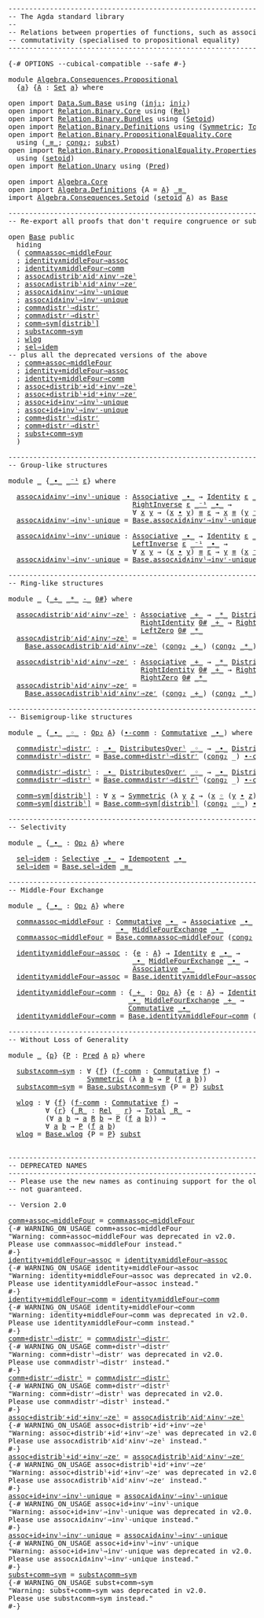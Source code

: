 <pre class="Agda"><a id="1" class="Comment">------------------------------------------------------------------------</a>
<a id="74" class="Comment">-- The Agda standard library</a>
<a id="103" class="Comment">--</a>
<a id="106" class="Comment">-- Relations between properties of functions, such as associativity and</a>
<a id="178" class="Comment">-- commutativity (specialised to propositional equality)</a>
<a id="235" class="Comment">------------------------------------------------------------------------</a>

<a id="309" class="Symbol">{-#</a> <a id="313" class="Keyword">OPTIONS</a> <a id="321" class="Pragma">--cubical-compatible</a> <a id="342" class="Pragma">--safe</a> <a id="349" class="Symbol">#-}</a>

<a id="354" class="Keyword">module</a> <a id="361" href="Algebra.Consequences.Propositional.html" class="Module">Algebra.Consequences.Propositional</a>
  <a id="398" class="Symbol">{</a><a id="399" href="Algebra.Consequences.Propositional.html#399" class="Bound">a</a><a id="400" class="Symbol">}</a> <a id="402" class="Symbol">{</a><a id="403" href="Algebra.Consequences.Propositional.html#403" class="Bound">A</a> <a id="405" class="Symbol">:</a> <a id="407" href="Agda.Primitive.html#388" class="Primitive">Set</a> <a id="411" href="Algebra.Consequences.Propositional.html#399" class="Bound">a</a><a id="412" class="Symbol">}</a> <a id="414" class="Keyword">where</a>

<a id="421" class="Keyword">open</a> <a id="426" class="Keyword">import</a> <a id="433" href="Data.Sum.Base.html" class="Module">Data.Sum.Base</a> <a id="447" class="Keyword">using</a> <a id="453" class="Symbol">(</a><a id="454" href="Data.Sum.Base.html#675" class="InductiveConstructor">inj₁</a><a id="458" class="Symbol">;</a> <a id="460" href="Data.Sum.Base.html#700" class="InductiveConstructor">inj₂</a><a id="464" class="Symbol">)</a>
<a id="466" class="Keyword">open</a> <a id="471" class="Keyword">import</a> <a id="478" href="Relation.Binary.Core.html" class="Module">Relation.Binary.Core</a> <a id="499" class="Keyword">using</a> <a id="505" class="Symbol">(</a><a id="506" href="Relation.Binary.Core.html#896" class="Function">Rel</a><a id="509" class="Symbol">)</a>
<a id="511" class="Keyword">open</a> <a id="516" class="Keyword">import</a> <a id="523" href="Relation.Binary.Bundles.html" class="Module">Relation.Binary.Bundles</a> <a id="547" class="Keyword">using</a> <a id="553" class="Symbol">(</a><a id="554" href="Relation.Binary.Bundles.html#1204" class="Record">Setoid</a><a id="560" class="Symbol">)</a>
<a id="562" class="Keyword">open</a> <a id="567" class="Keyword">import</a> <a id="574" href="Relation.Binary.Definitions.html" class="Module">Relation.Binary.Definitions</a> <a id="602" class="Keyword">using</a> <a id="608" class="Symbol">(</a><a id="609" href="Relation.Binary.Definitions.html#1491" class="Function">Symmetric</a><a id="618" class="Symbol">;</a> <a id="620" href="Relation.Binary.Definitions.html#2814" class="Function">Total</a><a id="625" class="Symbol">)</a>
<a id="627" class="Keyword">open</a> <a id="632" class="Keyword">import</a> <a id="639" href="Relation.Binary.PropositionalEquality.Core.html" class="Module">Relation.Binary.PropositionalEquality.Core</a>
  <a id="684" class="Keyword">using</a> <a id="690" class="Symbol">(</a><a id="691" href="Agda.Builtin.Equality.html#150" class="Datatype Operator">_≡_</a><a id="694" class="Symbol">;</a> <a id="696" href="Relation.Binary.PropositionalEquality.Core.html#1576" class="Function">cong₂</a><a id="701" class="Symbol">;</a> <a id="703" href="Relation.Binary.PropositionalEquality.Core.html#1989" class="Function">subst</a><a id="708" class="Symbol">)</a>
<a id="710" class="Keyword">open</a> <a id="715" class="Keyword">import</a> <a id="722" href="Relation.Binary.PropositionalEquality.Properties.html" class="Module">Relation.Binary.PropositionalEquality.Properties</a>
  <a id="773" class="Keyword">using</a> <a id="779" class="Symbol">(</a><a id="780" href="Relation.Binary.PropositionalEquality.Properties.html#5687" class="Function">setoid</a><a id="786" class="Symbol">)</a>
<a id="788" class="Keyword">open</a> <a id="793" class="Keyword">import</a> <a id="800" href="Relation.Unary.html" class="Module">Relation.Unary</a> <a id="815" class="Keyword">using</a> <a id="821" class="Symbol">(</a><a id="822" href="Relation.Unary.html#1178" class="Function">Pred</a><a id="826" class="Symbol">)</a>

<a id="829" class="Keyword">open</a> <a id="834" class="Keyword">import</a> <a id="841" href="Algebra.Core.html" class="Module">Algebra.Core</a>
<a id="854" class="Keyword">open</a> <a id="859" class="Keyword">import</a> <a id="866" href="Algebra.Definitions.html" class="Module">Algebra.Definitions</a> <a id="886" class="Symbol">{</a><a id="887" class="Argument">A</a> <a id="889" class="Symbol">=</a> <a id="891" href="Algebra.Consequences.Propositional.html#403" class="Bound">A</a><a id="892" class="Symbol">}</a> <a id="894" href="Agda.Builtin.Equality.html#150" class="Datatype Operator">_≡_</a>
<a id="898" class="Keyword">import</a> <a id="905" href="Algebra.Consequences.Setoid.html" class="Module">Algebra.Consequences.Setoid</a> <a id="933" class="Symbol">(</a><a id="934" href="Relation.Binary.PropositionalEquality.Properties.html#5687" class="Function">setoid</a> <a id="941" href="Algebra.Consequences.Propositional.html#403" class="Bound">A</a><a id="942" class="Symbol">)</a> <a id="944" class="Symbol">as</a> <a id="Base"></a><a id="947" href="Algebra.Consequences.Propositional.html#947" class="Module">Base</a>

<a id="953" class="Comment">------------------------------------------------------------------------</a>
<a id="1026" class="Comment">-- Re-export all proofs that don&#39;t require congruence or substitutivity</a>

<a id="1099" class="Keyword">open</a> <a id="1104" href="Algebra.Consequences.Propositional.html#947" class="Module">Base</a> <a id="1109" class="Keyword">public</a>
  <a id="1118" class="Keyword">hiding</a>
  <a id="1127" class="Symbol">(</a> <a id="1129" href="Algebra.Consequences.Setoid.html#1335" class="Function">comm∧assoc⇒middleFour</a>
  <a id="1153" class="Symbol">;</a> <a id="1155" href="Algebra.Consequences.Setoid.html#1790" class="Function">identity∧middleFour⇒assoc</a>
  <a id="1183" class="Symbol">;</a> <a id="1185" href="Algebra.Consequences.Setoid.html#2212" class="Function">identity∧middleFour⇒comm</a>
  <a id="1212" class="Symbol">;</a> <a id="1214" href="Algebra.Consequences.Setoid.html#10215" class="Function">assoc∧distribʳ∧idʳ∧invʳ⇒zeˡ</a>
  <a id="1244" class="Symbol">;</a> <a id="1246" href="Algebra.Consequences.Setoid.html#10957" class="Function">assoc∧distribˡ∧idʳ∧invʳ⇒zeʳ</a>
  <a id="1276" class="Symbol">;</a> <a id="1278" href="Algebra.Consequences.Setoid.html#6752" class="Function">assoc∧id∧invʳ⇒invˡ-unique</a>
  <a id="1306" class="Symbol">;</a> <a id="1308" href="Algebra.Consequences.Setoid.html#7239" class="Function">assoc∧id∧invˡ⇒invʳ-unique</a>
  <a id="1336" class="Symbol">;</a> <a id="1338" href="Algebra.Consequences.Setoid.html#7938" class="Function">comm∧distrˡ⇒distrʳ</a>
  <a id="1359" class="Symbol">;</a> <a id="1361" href="Algebra.Consequences.Setoid.html#8225" class="Function">comm∧distrʳ⇒distrˡ</a>
  <a id="1382" class="Symbol">;</a> <a id="1384" href="Algebra.Consequences.Setoid.html#8789" class="Function">comm⇒sym[distribˡ]</a>
  <a id="1405" class="Symbol">;</a> <a id="1407" href="Algebra.Consequences.Setoid.html#11932" class="Function">subst∧comm⇒sym</a>
  <a id="1424" class="Symbol">;</a> <a id="1426" href="Algebra.Consequences.Setoid.html#12022" class="Function">wlog</a>
  <a id="1433" class="Symbol">;</a> <a id="1435" href="Algebra.Consequences.Base.html#653" class="Function">sel⇒idem</a>
<a id="1444" class="Comment">-- plus all the deprecated versions of the above</a>
  <a id="1495" class="Symbol">;</a> <a id="1497" href="Algebra.Consequences.Setoid.html#12455" class="Function">comm+assoc⇒middleFour</a>
  <a id="1521" class="Symbol">;</a> <a id="1523" href="Algebra.Consequences.Setoid.html#12647" class="Function">identity+middleFour⇒assoc</a>
  <a id="1551" class="Symbol">;</a> <a id="1553" href="Algebra.Consequences.Setoid.html#12859" class="Function">identity+middleFour⇒comm</a>
  <a id="1580" class="Symbol">;</a> <a id="1582" href="Algebra.Consequences.Setoid.html#15494" class="Function">assoc+distribʳ+idʳ+invʳ⇒zeˡ</a>
  <a id="1612" class="Symbol">;</a> <a id="1614" href="Algebra.Consequences.Setoid.html#15716" class="Function">assoc+distribˡ+idʳ+invʳ⇒zeʳ</a>
  <a id="1644" class="Symbol">;</a> <a id="1646" href="Algebra.Consequences.Setoid.html#15938" class="Function">assoc+id+invʳ⇒invˡ-unique</a>
  <a id="1674" class="Symbol">;</a> <a id="1676" href="Algebra.Consequences.Setoid.html#16150" class="Function">assoc+id+invˡ⇒invʳ-unique</a>
  <a id="1704" class="Symbol">;</a> <a id="1706" href="Algebra.Consequences.Setoid.html#15140" class="Function">comm+distrˡ⇒distrʳ</a>
  <a id="1727" class="Symbol">;</a> <a id="1729" href="Algebra.Consequences.Setoid.html#15317" class="Function">comm+distrʳ⇒distrˡ</a>
  <a id="1750" class="Symbol">;</a> <a id="1752" href="Algebra.Consequences.Setoid.html#16362" class="Function">subst+comm⇒sym</a>
  <a id="1769" class="Symbol">)</a>

<a id="1772" class="Comment">------------------------------------------------------------------------</a>
<a id="1845" class="Comment">-- Group-like structures</a>

<a id="1871" class="Keyword">module</a> <a id="1878" href="Algebra.Consequences.Propositional.html#1878" class="Module">_</a> <a id="1880" class="Symbol">{</a><a id="1881" href="Algebra.Consequences.Propositional.html#1881" class="Bound Operator">_∙_</a> <a id="1885" href="Algebra.Consequences.Propositional.html#1885" class="Bound Operator">_⁻¹</a> <a id="1889" href="Algebra.Consequences.Propositional.html#1889" class="Bound">ε</a><a id="1890" class="Symbol">}</a> <a id="1892" class="Keyword">where</a>

  <a id="1901" href="Algebra.Consequences.Propositional.html#1901" class="Function">assoc∧id∧invʳ⇒invˡ-unique</a> <a id="1927" class="Symbol">:</a> <a id="1929" href="Algebra.Definitions.html#1548" class="Function">Associative</a> <a id="1941" href="Algebra.Consequences.Propositional.html#1881" class="Bound Operator">_∙_</a> <a id="1945" class="Symbol">→</a> <a id="1947" href="Algebra.Definitions.html#1856" class="Function">Identity</a> <a id="1956" href="Algebra.Consequences.Propositional.html#1889" class="Bound">ε</a> <a id="1958" href="Algebra.Consequences.Propositional.html#1881" class="Bound Operator">_∙_</a> <a id="1962" class="Symbol">→</a>
                              <a id="1994" href="Algebra.Definitions.html#2232" class="Function">RightInverse</a> <a id="2007" href="Algebra.Consequences.Propositional.html#1889" class="Bound">ε</a> <a id="2009" href="Algebra.Consequences.Propositional.html#1885" class="Bound Operator">_⁻¹</a> <a id="2013" href="Algebra.Consequences.Propositional.html#1881" class="Bound Operator">_∙_</a> <a id="2017" class="Symbol">→</a>
                              <a id="2049" class="Symbol">∀</a> <a id="2051" href="Algebra.Consequences.Propositional.html#2051" class="Bound">x</a> <a id="2053" href="Algebra.Consequences.Propositional.html#2053" class="Bound">y</a> <a id="2055" class="Symbol">→</a> <a id="2057" class="Symbol">(</a><a id="2058" href="Algebra.Consequences.Propositional.html#2051" class="Bound">x</a> <a id="2060" href="Algebra.Consequences.Propositional.html#1881" class="Bound Operator">∙</a> <a id="2062" href="Algebra.Consequences.Propositional.html#2053" class="Bound">y</a><a id="2063" class="Symbol">)</a> <a id="2065" href="Agda.Builtin.Equality.html#150" class="Datatype Operator">≡</a> <a id="2067" href="Algebra.Consequences.Propositional.html#1889" class="Bound">ε</a> <a id="2069" class="Symbol">→</a> <a id="2071" href="Algebra.Consequences.Propositional.html#2051" class="Bound">x</a> <a id="2073" href="Agda.Builtin.Equality.html#150" class="Datatype Operator">≡</a> <a id="2075" class="Symbol">(</a><a id="2076" href="Algebra.Consequences.Propositional.html#2053" class="Bound">y</a> <a id="2078" href="Algebra.Consequences.Propositional.html#1885" class="Bound Operator">⁻¹</a><a id="2080" class="Symbol">)</a>
  <a id="2084" href="Algebra.Consequences.Propositional.html#1901" class="Function">assoc∧id∧invʳ⇒invˡ-unique</a> <a id="2110" class="Symbol">=</a> <a id="2112" href="Algebra.Consequences.Setoid.html#6752" class="Function">Base.assoc∧id∧invʳ⇒invˡ-unique</a> <a id="2143" class="Symbol">(</a><a id="2144" href="Relation.Binary.PropositionalEquality.Core.html#1576" class="Function">cong₂</a> <a id="2150" class="Symbol">_)</a>

  <a id="2156" href="Algebra.Consequences.Propositional.html#2156" class="Function">assoc∧id∧invˡ⇒invʳ-unique</a> <a id="2182" class="Symbol">:</a> <a id="2184" href="Algebra.Definitions.html#1548" class="Function">Associative</a> <a id="2196" href="Algebra.Consequences.Propositional.html#1881" class="Bound Operator">_∙_</a> <a id="2200" class="Symbol">→</a> <a id="2202" href="Algebra.Definitions.html#1856" class="Function">Identity</a> <a id="2211" href="Algebra.Consequences.Propositional.html#1889" class="Bound">ε</a> <a id="2213" href="Algebra.Consequences.Propositional.html#1881" class="Bound Operator">_∙_</a> <a id="2217" class="Symbol">→</a>
                              <a id="2249" href="Algebra.Definitions.html#2144" class="Function">LeftInverse</a> <a id="2261" href="Algebra.Consequences.Propositional.html#1889" class="Bound">ε</a> <a id="2263" href="Algebra.Consequences.Propositional.html#1885" class="Bound Operator">_⁻¹</a> <a id="2267" href="Algebra.Consequences.Propositional.html#1881" class="Bound Operator">_∙_</a> <a id="2271" class="Symbol">→</a>
                              <a id="2303" class="Symbol">∀</a> <a id="2305" href="Algebra.Consequences.Propositional.html#2305" class="Bound">x</a> <a id="2307" href="Algebra.Consequences.Propositional.html#2307" class="Bound">y</a> <a id="2309" class="Symbol">→</a> <a id="2311" class="Symbol">(</a><a id="2312" href="Algebra.Consequences.Propositional.html#2305" class="Bound">x</a> <a id="2314" href="Algebra.Consequences.Propositional.html#1881" class="Bound Operator">∙</a> <a id="2316" href="Algebra.Consequences.Propositional.html#2307" class="Bound">y</a><a id="2317" class="Symbol">)</a> <a id="2319" href="Agda.Builtin.Equality.html#150" class="Datatype Operator">≡</a> <a id="2321" href="Algebra.Consequences.Propositional.html#1889" class="Bound">ε</a> <a id="2323" class="Symbol">→</a> <a id="2325" href="Algebra.Consequences.Propositional.html#2307" class="Bound">y</a> <a id="2327" href="Agda.Builtin.Equality.html#150" class="Datatype Operator">≡</a> <a id="2329" class="Symbol">(</a><a id="2330" href="Algebra.Consequences.Propositional.html#2305" class="Bound">x</a> <a id="2332" href="Algebra.Consequences.Propositional.html#1885" class="Bound Operator">⁻¹</a><a id="2334" class="Symbol">)</a>
  <a id="2338" href="Algebra.Consequences.Propositional.html#2156" class="Function">assoc∧id∧invˡ⇒invʳ-unique</a> <a id="2364" class="Symbol">=</a> <a id="2366" href="Algebra.Consequences.Setoid.html#7239" class="Function">Base.assoc∧id∧invˡ⇒invʳ-unique</a> <a id="2397" class="Symbol">(</a><a id="2398" href="Relation.Binary.PropositionalEquality.Core.html#1576" class="Function">cong₂</a> <a id="2404" class="Symbol">_)</a>

<a id="2408" class="Comment">------------------------------------------------------------------------</a>
<a id="2481" class="Comment">-- Ring-like structures</a>

<a id="2506" class="Keyword">module</a> <a id="2513" href="Algebra.Consequences.Propositional.html#2513" class="Module">_</a> <a id="2515" class="Symbol">{</a><a id="2516" href="Algebra.Consequences.Propositional.html#2516" class="Bound Operator">_+_</a> <a id="2520" href="Algebra.Consequences.Propositional.html#2520" class="Bound Operator">_*_</a> <a id="2524" href="Algebra.Consequences.Propositional.html#2524" class="Bound Operator">-_</a> <a id="2527" href="Algebra.Consequences.Propositional.html#2527" class="Bound">0#</a><a id="2529" class="Symbol">}</a> <a id="2531" class="Keyword">where</a>

  <a id="2540" href="Algebra.Consequences.Propositional.html#2540" class="Function">assoc∧distribʳ∧idʳ∧invʳ⇒zeˡ</a> <a id="2568" class="Symbol">:</a> <a id="2570" href="Algebra.Definitions.html#1548" class="Function">Associative</a> <a id="2582" href="Algebra.Consequences.Propositional.html#2516" class="Bound Operator">_+_</a> <a id="2586" class="Symbol">→</a> <a id="2588" href="Algebra.Consequences.Propositional.html#2520" class="Bound Operator">_*_</a> <a id="2592" href="Algebra.Definitions.html#3339" class="Function Operator">DistributesOverʳ</a> <a id="2609" href="Algebra.Consequences.Propositional.html#2516" class="Bound Operator">_+_</a> <a id="2613" class="Symbol">→</a>
                                <a id="2647" href="Algebra.Definitions.html#1781" class="Function">RightIdentity</a> <a id="2661" href="Algebra.Consequences.Propositional.html#2527" class="Bound">0#</a> <a id="2664" href="Algebra.Consequences.Propositional.html#2516" class="Bound Operator">_+_</a> <a id="2668" class="Symbol">→</a> <a id="2670" href="Algebra.Definitions.html#2232" class="Function">RightInverse</a> <a id="2683" href="Algebra.Consequences.Propositional.html#2527" class="Bound">0#</a> <a id="2686" href="Algebra.Consequences.Propositional.html#2524" class="Bound Operator">-_</a> <a id="2689" href="Algebra.Consequences.Propositional.html#2516" class="Bound Operator">_+_</a> <a id="2693" class="Symbol">→</a>
                                <a id="2727" href="Algebra.Definitions.html#1942" class="Function">LeftZero</a> <a id="2736" href="Algebra.Consequences.Propositional.html#2527" class="Bound">0#</a> <a id="2739" href="Algebra.Consequences.Propositional.html#2520" class="Bound Operator">_*_</a>
  <a id="2745" href="Algebra.Consequences.Propositional.html#2540" class="Function">assoc∧distribʳ∧idʳ∧invʳ⇒zeˡ</a> <a id="2773" class="Symbol">=</a>
    <a id="2779" href="Algebra.Consequences.Setoid.html#10215" class="Function">Base.assoc∧distribʳ∧idʳ∧invʳ⇒zeˡ</a> <a id="2812" class="Symbol">(</a><a id="2813" href="Relation.Binary.PropositionalEquality.Core.html#1576" class="Function">cong₂</a> <a id="2819" href="Algebra.Consequences.Propositional.html#2516" class="Bound Operator">_+_</a><a id="2822" class="Symbol">)</a> <a id="2824" class="Symbol">(</a><a id="2825" href="Relation.Binary.PropositionalEquality.Core.html#1576" class="Function">cong₂</a> <a id="2831" href="Algebra.Consequences.Propositional.html#2520" class="Bound Operator">_*_</a><a id="2834" class="Symbol">)</a>

  <a id="2839" href="Algebra.Consequences.Propositional.html#2839" class="Function">assoc∧distribˡ∧idʳ∧invʳ⇒zeʳ</a> <a id="2867" class="Symbol">:</a> <a id="2869" href="Algebra.Definitions.html#1548" class="Function">Associative</a> <a id="2881" href="Algebra.Consequences.Propositional.html#2516" class="Bound Operator">_+_</a> <a id="2885" class="Symbol">→</a> <a id="2887" href="Algebra.Consequences.Propositional.html#2520" class="Bound Operator">_*_</a> <a id="2891" href="Algebra.Definitions.html#3220" class="Function Operator">DistributesOverˡ</a> <a id="2908" href="Algebra.Consequences.Propositional.html#2516" class="Bound Operator">_+_</a> <a id="2912" class="Symbol">→</a>
                                <a id="2946" href="Algebra.Definitions.html#1781" class="Function">RightIdentity</a> <a id="2960" href="Algebra.Consequences.Propositional.html#2527" class="Bound">0#</a> <a id="2963" href="Algebra.Consequences.Propositional.html#2516" class="Bound Operator">_+_</a> <a id="2967" class="Symbol">→</a> <a id="2969" href="Algebra.Definitions.html#2232" class="Function">RightInverse</a> <a id="2982" href="Algebra.Consequences.Propositional.html#2527" class="Bound">0#</a> <a id="2985" href="Algebra.Consequences.Propositional.html#2524" class="Bound Operator">-_</a> <a id="2988" href="Algebra.Consequences.Propositional.html#2516" class="Bound Operator">_+_</a> <a id="2992" class="Symbol">→</a>
                                <a id="3026" href="Algebra.Definitions.html#2007" class="Function">RightZero</a> <a id="3036" href="Algebra.Consequences.Propositional.html#2527" class="Bound">0#</a> <a id="3039" href="Algebra.Consequences.Propositional.html#2520" class="Bound Operator">_*_</a>
  <a id="3045" href="Algebra.Consequences.Propositional.html#2839" class="Function">assoc∧distribˡ∧idʳ∧invʳ⇒zeʳ</a> <a id="3073" class="Symbol">=</a>
    <a id="3079" href="Algebra.Consequences.Setoid.html#10957" class="Function">Base.assoc∧distribˡ∧idʳ∧invʳ⇒zeʳ</a> <a id="3112" class="Symbol">(</a><a id="3113" href="Relation.Binary.PropositionalEquality.Core.html#1576" class="Function">cong₂</a> <a id="3119" href="Algebra.Consequences.Propositional.html#2516" class="Bound Operator">_+_</a><a id="3122" class="Symbol">)</a> <a id="3124" class="Symbol">(</a><a id="3125" href="Relation.Binary.PropositionalEquality.Core.html#1576" class="Function">cong₂</a> <a id="3131" href="Algebra.Consequences.Propositional.html#2520" class="Bound Operator">_*_</a><a id="3134" class="Symbol">)</a>

<a id="3137" class="Comment">------------------------------------------------------------------------</a>
<a id="3210" class="Comment">-- Bisemigroup-like structures</a>

<a id="3242" class="Keyword">module</a> <a id="3249" href="Algebra.Consequences.Propositional.html#3249" class="Module">_</a> <a id="3251" class="Symbol">{</a><a id="3252" href="Algebra.Consequences.Propositional.html#3252" class="Bound Operator">_∙_</a> <a id="3256" href="Algebra.Consequences.Propositional.html#3256" class="Bound Operator">_◦_</a> <a id="3260" class="Symbol">:</a> <a id="3262" href="Algebra.Core.html#527" class="Function">Op₂</a> <a id="3266" href="Algebra.Consequences.Propositional.html#403" class="Bound">A</a><a id="3267" class="Symbol">}</a> <a id="3269" class="Symbol">(</a><a id="3270" href="Algebra.Consequences.Propositional.html#3270" class="Bound">∙-comm</a> <a id="3277" class="Symbol">:</a> <a id="3279" href="Algebra.Definitions.html#1635" class="Function">Commutative</a> <a id="3291" href="Algebra.Consequences.Propositional.html#3252" class="Bound Operator">_∙_</a><a id="3294" class="Symbol">)</a> <a id="3296" class="Keyword">where</a>

  <a id="3305" href="Algebra.Consequences.Propositional.html#3305" class="Function">comm∧distrˡ⇒distrʳ</a> <a id="3324" class="Symbol">:</a> <a id="3326" href="Algebra.Consequences.Propositional.html#3252" class="Bound Operator">_∙_</a> <a id="3330" href="Algebra.Definitions.html#3220" class="Function Operator">DistributesOverˡ</a> <a id="3347" href="Algebra.Consequences.Propositional.html#3256" class="Bound Operator">_◦_</a> <a id="3351" class="Symbol">→</a> <a id="3353" href="Algebra.Consequences.Propositional.html#3252" class="Bound Operator">_∙_</a> <a id="3357" href="Algebra.Definitions.html#3339" class="Function Operator">DistributesOverʳ</a> <a id="3374" href="Algebra.Consequences.Propositional.html#3256" class="Bound Operator">_◦_</a>
  <a id="3380" href="Algebra.Consequences.Propositional.html#3305" class="Function">comm∧distrˡ⇒distrʳ</a> <a id="3399" class="Symbol">=</a> <a id="3401" href="Algebra.Consequences.Setoid.html#15140" class="Function">Base.comm+distrˡ⇒distrʳ</a> <a id="3425" class="Symbol">(</a><a id="3426" href="Relation.Binary.PropositionalEquality.Core.html#1576" class="Function">cong₂</a> <a id="3432" class="Symbol">_)</a> <a id="3435" href="Algebra.Consequences.Propositional.html#3270" class="Bound">∙-comm</a>

  <a id="3445" href="Algebra.Consequences.Propositional.html#3445" class="Function">comm∧distrʳ⇒distrˡ</a> <a id="3464" class="Symbol">:</a> <a id="3466" href="Algebra.Consequences.Propositional.html#3252" class="Bound Operator">_∙_</a> <a id="3470" href="Algebra.Definitions.html#3339" class="Function Operator">DistributesOverʳ</a> <a id="3487" href="Algebra.Consequences.Propositional.html#3256" class="Bound Operator">_◦_</a> <a id="3491" class="Symbol">→</a> <a id="3493" href="Algebra.Consequences.Propositional.html#3252" class="Bound Operator">_∙_</a> <a id="3497" href="Algebra.Definitions.html#3220" class="Function Operator">DistributesOverˡ</a> <a id="3514" href="Algebra.Consequences.Propositional.html#3256" class="Bound Operator">_◦_</a>
  <a id="3520" href="Algebra.Consequences.Propositional.html#3445" class="Function">comm∧distrʳ⇒distrˡ</a> <a id="3539" class="Symbol">=</a> <a id="3541" href="Algebra.Consequences.Setoid.html#8225" class="Function">Base.comm∧distrʳ⇒distrˡ</a> <a id="3565" class="Symbol">(</a><a id="3566" href="Relation.Binary.PropositionalEquality.Core.html#1576" class="Function">cong₂</a> <a id="3572" class="Symbol">_)</a> <a id="3575" href="Algebra.Consequences.Propositional.html#3270" class="Bound">∙-comm</a>

  <a id="3585" href="Algebra.Consequences.Propositional.html#3585" class="Function">comm⇒sym[distribˡ]</a> <a id="3604" class="Symbol">:</a> <a id="3606" class="Symbol">∀</a> <a id="3608" href="Algebra.Consequences.Propositional.html#3608" class="Bound">x</a> <a id="3610" class="Symbol">→</a> <a id="3612" href="Relation.Binary.Definitions.html#1491" class="Function">Symmetric</a> <a id="3622" class="Symbol">(λ</a> <a id="3625" href="Algebra.Consequences.Propositional.html#3625" class="Bound">y</a> <a id="3627" href="Algebra.Consequences.Propositional.html#3627" class="Bound">z</a> <a id="3629" class="Symbol">→</a> <a id="3631" class="Symbol">(</a><a id="3632" href="Algebra.Consequences.Propositional.html#3608" class="Bound">x</a> <a id="3634" href="Algebra.Consequences.Propositional.html#3256" class="Bound Operator">◦</a> <a id="3636" class="Symbol">(</a><a id="3637" href="Algebra.Consequences.Propositional.html#3625" class="Bound">y</a> <a id="3639" href="Algebra.Consequences.Propositional.html#3252" class="Bound Operator">∙</a> <a id="3641" href="Algebra.Consequences.Propositional.html#3627" class="Bound">z</a><a id="3642" class="Symbol">))</a> <a id="3645" href="Agda.Builtin.Equality.html#150" class="Datatype Operator">≡</a> <a id="3647" class="Symbol">((</a><a id="3649" href="Algebra.Consequences.Propositional.html#3608" class="Bound">x</a> <a id="3651" href="Algebra.Consequences.Propositional.html#3256" class="Bound Operator">◦</a> <a id="3653" href="Algebra.Consequences.Propositional.html#3625" class="Bound">y</a><a id="3654" class="Symbol">)</a> <a id="3656" href="Algebra.Consequences.Propositional.html#3252" class="Bound Operator">∙</a> <a id="3658" class="Symbol">(</a><a id="3659" href="Algebra.Consequences.Propositional.html#3608" class="Bound">x</a> <a id="3661" href="Algebra.Consequences.Propositional.html#3256" class="Bound Operator">◦</a> <a id="3663" href="Algebra.Consequences.Propositional.html#3627" class="Bound">z</a><a id="3664" class="Symbol">)))</a>
  <a id="3670" href="Algebra.Consequences.Propositional.html#3585" class="Function">comm⇒sym[distribˡ]</a> <a id="3689" class="Symbol">=</a> <a id="3691" href="Algebra.Consequences.Setoid.html#8789" class="Function">Base.comm⇒sym[distribˡ]</a> <a id="3715" class="Symbol">(</a><a id="3716" href="Relation.Binary.PropositionalEquality.Core.html#1576" class="Function">cong₂</a> <a id="3722" href="Algebra.Consequences.Propositional.html#3256" class="Bound Operator">_◦_</a><a id="3725" class="Symbol">)</a> <a id="3727" href="Algebra.Consequences.Propositional.html#3270" class="Bound">∙-comm</a>

<a id="3735" class="Comment">------------------------------------------------------------------------</a>
<a id="3808" class="Comment">-- Selectivity</a>

<a id="3824" class="Keyword">module</a> <a id="3831" href="Algebra.Consequences.Propositional.html#3831" class="Module">_</a> <a id="3833" class="Symbol">{</a><a id="3834" href="Algebra.Consequences.Propositional.html#3834" class="Bound Operator">_∙_</a> <a id="3838" class="Symbol">:</a> <a id="3840" href="Algebra.Core.html#527" class="Function">Op₂</a> <a id="3844" href="Algebra.Consequences.Propositional.html#403" class="Bound">A</a><a id="3845" class="Symbol">}</a> <a id="3847" class="Keyword">where</a>

  <a id="3856" href="Algebra.Consequences.Propositional.html#3856" class="Function">sel⇒idem</a> <a id="3865" class="Symbol">:</a> <a id="3867" href="Algebra.Definitions.html#3961" class="Function">Selective</a> <a id="3877" href="Algebra.Consequences.Propositional.html#3834" class="Bound Operator">_∙_</a> <a id="3881" class="Symbol">→</a> <a id="3883" href="Algebra.Definitions.html#3826" class="Function">Idempotent</a> <a id="3894" href="Algebra.Consequences.Propositional.html#3834" class="Bound Operator">_∙_</a>
  <a id="3900" href="Algebra.Consequences.Propositional.html#3856" class="Function">sel⇒idem</a> <a id="3909" class="Symbol">=</a> <a id="3911" href="Algebra.Consequences.Base.html#653" class="Function">Base.sel⇒idem</a> <a id="3925" href="Agda.Builtin.Equality.html#150" class="Datatype Operator">_≡_</a>

<a id="3930" class="Comment">------------------------------------------------------------------------</a>
<a id="4003" class="Comment">-- Middle-Four Exchange</a>

<a id="4028" class="Keyword">module</a> <a id="4035" href="Algebra.Consequences.Propositional.html#4035" class="Module">_</a> <a id="4037" class="Symbol">{</a><a id="4038" href="Algebra.Consequences.Propositional.html#4038" class="Bound Operator">_∙_</a> <a id="4042" class="Symbol">:</a> <a id="4044" href="Algebra.Core.html#527" class="Function">Op₂</a> <a id="4048" href="Algebra.Consequences.Propositional.html#403" class="Bound">A</a><a id="4049" class="Symbol">}</a> <a id="4051" class="Keyword">where</a>

  <a id="4060" href="Algebra.Consequences.Propositional.html#4060" class="Function">comm∧assoc⇒middleFour</a> <a id="4082" class="Symbol">:</a> <a id="4084" href="Algebra.Definitions.html#1635" class="Function">Commutative</a> <a id="4096" href="Algebra.Consequences.Propositional.html#4038" class="Bound Operator">_∙_</a> <a id="4100" class="Symbol">→</a> <a id="4102" href="Algebra.Definitions.html#1548" class="Function">Associative</a> <a id="4114" href="Algebra.Consequences.Propositional.html#4038" class="Bound Operator">_∙_</a> <a id="4118" class="Symbol">→</a>
                          <a id="4146" href="Algebra.Consequences.Propositional.html#4038" class="Bound Operator">_∙_</a> <a id="4150" href="Algebra.Definitions.html#3626" class="Function Operator">MiddleFourExchange</a> <a id="4169" href="Algebra.Consequences.Propositional.html#4038" class="Bound Operator">_∙_</a>
  <a id="4175" href="Algebra.Consequences.Propositional.html#4060" class="Function">comm∧assoc⇒middleFour</a> <a id="4197" class="Symbol">=</a> <a id="4199" href="Algebra.Consequences.Setoid.html#1335" class="Function">Base.comm∧assoc⇒middleFour</a> <a id="4226" class="Symbol">(</a><a id="4227" href="Relation.Binary.PropositionalEquality.Core.html#1576" class="Function">cong₂</a> <a id="4233" href="Algebra.Consequences.Propositional.html#4038" class="Bound Operator">_∙_</a><a id="4236" class="Symbol">)</a>

  <a id="4241" href="Algebra.Consequences.Propositional.html#4241" class="Function">identity∧middleFour⇒assoc</a> <a id="4267" class="Symbol">:</a> <a id="4269" class="Symbol">{</a><a id="4270" href="Algebra.Consequences.Propositional.html#4270" class="Bound">e</a> <a id="4272" class="Symbol">:</a> <a id="4274" href="Algebra.Consequences.Propositional.html#403" class="Bound">A</a><a id="4275" class="Symbol">}</a> <a id="4277" class="Symbol">→</a> <a id="4279" href="Algebra.Definitions.html#1856" class="Function">Identity</a> <a id="4288" href="Algebra.Consequences.Propositional.html#4270" class="Bound">e</a> <a id="4290" href="Algebra.Consequences.Propositional.html#4038" class="Bound Operator">_∙_</a> <a id="4294" class="Symbol">→</a>
                              <a id="4326" href="Algebra.Consequences.Propositional.html#4038" class="Bound Operator">_∙_</a> <a id="4330" href="Algebra.Definitions.html#3626" class="Function Operator">MiddleFourExchange</a> <a id="4349" href="Algebra.Consequences.Propositional.html#4038" class="Bound Operator">_∙_</a> <a id="4353" class="Symbol">→</a>
                              <a id="4385" href="Algebra.Definitions.html#1548" class="Function">Associative</a> <a id="4397" href="Algebra.Consequences.Propositional.html#4038" class="Bound Operator">_∙_</a>
  <a id="4403" href="Algebra.Consequences.Propositional.html#4241" class="Function">identity∧middleFour⇒assoc</a> <a id="4429" class="Symbol">=</a> <a id="4431" href="Algebra.Consequences.Setoid.html#1790" class="Function">Base.identity∧middleFour⇒assoc</a> <a id="4462" class="Symbol">(</a><a id="4463" href="Relation.Binary.PropositionalEquality.Core.html#1576" class="Function">cong₂</a> <a id="4469" href="Algebra.Consequences.Propositional.html#4038" class="Bound Operator">_∙_</a><a id="4472" class="Symbol">)</a>

  <a id="4477" href="Algebra.Consequences.Propositional.html#4477" class="Function">identity∧middleFour⇒comm</a> <a id="4502" class="Symbol">:</a> <a id="4504" class="Symbol">{</a><a id="4505" href="Algebra.Consequences.Propositional.html#4505" class="Bound Operator">_+_</a> <a id="4509" class="Symbol">:</a> <a id="4511" href="Algebra.Core.html#527" class="Function">Op₂</a> <a id="4515" href="Algebra.Consequences.Propositional.html#403" class="Bound">A</a><a id="4516" class="Symbol">}</a> <a id="4518" class="Symbol">{</a><a id="4519" href="Algebra.Consequences.Propositional.html#4519" class="Bound">e</a> <a id="4521" class="Symbol">:</a> <a id="4523" href="Algebra.Consequences.Propositional.html#403" class="Bound">A</a><a id="4524" class="Symbol">}</a> <a id="4526" class="Symbol">→</a> <a id="4528" href="Algebra.Definitions.html#1856" class="Function">Identity</a> <a id="4537" href="Algebra.Consequences.Propositional.html#4519" class="Bound">e</a> <a id="4539" href="Algebra.Consequences.Propositional.html#4505" class="Bound Operator">_+_</a> <a id="4543" class="Symbol">→</a>
                             <a id="4574" href="Algebra.Consequences.Propositional.html#4038" class="Bound Operator">_∙_</a> <a id="4578" href="Algebra.Definitions.html#3626" class="Function Operator">MiddleFourExchange</a> <a id="4597" href="Algebra.Consequences.Propositional.html#4505" class="Bound Operator">_+_</a> <a id="4601" class="Symbol">→</a>
                             <a id="4632" href="Algebra.Definitions.html#1635" class="Function">Commutative</a> <a id="4644" href="Algebra.Consequences.Propositional.html#4038" class="Bound Operator">_∙_</a>
  <a id="4650" href="Algebra.Consequences.Propositional.html#4477" class="Function">identity∧middleFour⇒comm</a> <a id="4675" class="Symbol">=</a> <a id="4677" href="Algebra.Consequences.Setoid.html#2212" class="Function">Base.identity∧middleFour⇒comm</a> <a id="4707" class="Symbol">(</a><a id="4708" href="Relation.Binary.PropositionalEquality.Core.html#1576" class="Function">cong₂</a> <a id="4714" href="Algebra.Consequences.Propositional.html#4038" class="Bound Operator">_∙_</a><a id="4717" class="Symbol">)</a>

<a id="4720" class="Comment">------------------------------------------------------------------------</a>
<a id="4793" class="Comment">-- Without Loss of Generality</a>

<a id="4824" class="Keyword">module</a> <a id="4831" href="Algebra.Consequences.Propositional.html#4831" class="Module">_</a> <a id="4833" class="Symbol">{</a><a id="4834" href="Algebra.Consequences.Propositional.html#4834" class="Bound">p</a><a id="4835" class="Symbol">}</a> <a id="4837" class="Symbol">{</a><a id="4838" href="Algebra.Consequences.Propositional.html#4838" class="Bound">P</a> <a id="4840" class="Symbol">:</a> <a id="4842" href="Relation.Unary.html#1178" class="Function">Pred</a> <a id="4847" href="Algebra.Consequences.Propositional.html#403" class="Bound">A</a> <a id="4849" href="Algebra.Consequences.Propositional.html#4834" class="Bound">p</a><a id="4850" class="Symbol">}</a> <a id="4852" class="Keyword">where</a>

  <a id="4861" href="Algebra.Consequences.Propositional.html#4861" class="Function">subst∧comm⇒sym</a> <a id="4876" class="Symbol">:</a> <a id="4878" class="Symbol">∀</a> <a id="4880" class="Symbol">{</a><a id="4881" href="Algebra.Consequences.Propositional.html#4881" class="Bound">f</a><a id="4882" class="Symbol">}</a> <a id="4884" class="Symbol">(</a><a id="4885" href="Algebra.Consequences.Propositional.html#4885" class="Bound">f-comm</a> <a id="4892" class="Symbol">:</a> <a id="4894" href="Algebra.Definitions.html#1635" class="Function">Commutative</a> <a id="4906" href="Algebra.Consequences.Propositional.html#4881" class="Bound">f</a><a id="4907" class="Symbol">)</a> <a id="4909" class="Symbol">→</a>
                   <a id="4930" href="Relation.Binary.Definitions.html#1491" class="Function">Symmetric</a> <a id="4940" class="Symbol">(λ</a> <a id="4943" href="Algebra.Consequences.Propositional.html#4943" class="Bound">a</a> <a id="4945" href="Algebra.Consequences.Propositional.html#4945" class="Bound">b</a> <a id="4947" class="Symbol">→</a> <a id="4949" href="Algebra.Consequences.Propositional.html#4838" class="Bound">P</a> <a id="4951" class="Symbol">(</a><a id="4952" href="Algebra.Consequences.Propositional.html#4881" class="Bound">f</a> <a id="4954" href="Algebra.Consequences.Propositional.html#4943" class="Bound">a</a> <a id="4956" href="Algebra.Consequences.Propositional.html#4945" class="Bound">b</a><a id="4957" class="Symbol">))</a>
  <a id="4962" href="Algebra.Consequences.Propositional.html#4861" class="Function">subst∧comm⇒sym</a> <a id="4977" class="Symbol">=</a> <a id="4979" href="Algebra.Consequences.Setoid.html#11932" class="Function">Base.subst∧comm⇒sym</a> <a id="4999" class="Symbol">{</a><a id="5000" class="Argument">P</a> <a id="5002" class="Symbol">=</a> <a id="5004" href="Algebra.Consequences.Propositional.html#4838" class="Bound">P</a><a id="5005" class="Symbol">}</a> <a id="5007" href="Relation.Binary.PropositionalEquality.Core.html#1989" class="Function">subst</a>

  <a id="5016" href="Algebra.Consequences.Propositional.html#5016" class="Function">wlog</a> <a id="5021" class="Symbol">:</a> <a id="5023" class="Symbol">∀</a> <a id="5025" class="Symbol">{</a><a id="5026" href="Algebra.Consequences.Propositional.html#5026" class="Bound">f</a><a id="5027" class="Symbol">}</a> <a id="5029" class="Symbol">(</a><a id="5030" href="Algebra.Consequences.Propositional.html#5030" class="Bound">f-comm</a> <a id="5037" class="Symbol">:</a> <a id="5039" href="Algebra.Definitions.html#1635" class="Function">Commutative</a> <a id="5051" href="Algebra.Consequences.Propositional.html#5026" class="Bound">f</a><a id="5052" class="Symbol">)</a> <a id="5054" class="Symbol">→</a>
         <a id="5065" class="Symbol">∀</a> <a id="5067" class="Symbol">{</a><a id="5068" href="Algebra.Consequences.Propositional.html#5068" class="Bound">r</a><a id="5069" class="Symbol">}</a> <a id="5071" class="Symbol">{</a><a id="5072" href="Algebra.Consequences.Propositional.html#5072" class="Bound Operator">_R_</a> <a id="5076" class="Symbol">:</a> <a id="5078" href="Relation.Binary.Core.html#896" class="Function">Rel</a> <a id="5082" class="Symbol">_</a> <a id="5084" href="Algebra.Consequences.Propositional.html#5068" class="Bound">r</a><a id="5085" class="Symbol">}</a> <a id="5087" class="Symbol">→</a> <a id="5089" href="Relation.Binary.Definitions.html#2814" class="Function">Total</a> <a id="5095" href="Algebra.Consequences.Propositional.html#5072" class="Bound Operator">_R_</a> <a id="5099" class="Symbol">→</a>
         <a id="5110" class="Symbol">(∀</a> <a id="5113" href="Algebra.Consequences.Propositional.html#5113" class="Bound">a</a> <a id="5115" href="Algebra.Consequences.Propositional.html#5115" class="Bound">b</a> <a id="5117" class="Symbol">→</a> <a id="5119" href="Algebra.Consequences.Propositional.html#5113" class="Bound">a</a> <a id="5121" href="Algebra.Consequences.Propositional.html#5072" class="Bound Operator">R</a> <a id="5123" href="Algebra.Consequences.Propositional.html#5115" class="Bound">b</a> <a id="5125" class="Symbol">→</a> <a id="5127" href="Algebra.Consequences.Propositional.html#4838" class="Bound">P</a> <a id="5129" class="Symbol">(</a><a id="5130" href="Algebra.Consequences.Propositional.html#5026" class="Bound">f</a> <a id="5132" href="Algebra.Consequences.Propositional.html#5113" class="Bound">a</a> <a id="5134" href="Algebra.Consequences.Propositional.html#5115" class="Bound">b</a><a id="5135" class="Symbol">))</a> <a id="5138" class="Symbol">→</a>
         <a id="5149" class="Symbol">∀</a> <a id="5151" href="Algebra.Consequences.Propositional.html#5151" class="Bound">a</a> <a id="5153" href="Algebra.Consequences.Propositional.html#5153" class="Bound">b</a> <a id="5155" class="Symbol">→</a> <a id="5157" href="Algebra.Consequences.Propositional.html#4838" class="Bound">P</a> <a id="5159" class="Symbol">(</a><a id="5160" href="Algebra.Consequences.Propositional.html#5026" class="Bound">f</a> <a id="5162" href="Algebra.Consequences.Propositional.html#5151" class="Bound">a</a> <a id="5164" href="Algebra.Consequences.Propositional.html#5153" class="Bound">b</a><a id="5165" class="Symbol">)</a>
  <a id="5169" href="Algebra.Consequences.Propositional.html#5016" class="Function">wlog</a> <a id="5174" class="Symbol">=</a> <a id="5176" href="Algebra.Consequences.Setoid.html#12022" class="Function">Base.wlog</a> <a id="5186" class="Symbol">{</a><a id="5187" class="Argument">P</a> <a id="5189" class="Symbol">=</a> <a id="5191" href="Algebra.Consequences.Propositional.html#4838" class="Bound">P</a><a id="5192" class="Symbol">}</a> <a id="5194" href="Relation.Binary.PropositionalEquality.Core.html#1989" class="Function">subst</a>


<a id="5202" class="Comment">------------------------------------------------------------------------</a>
<a id="5275" class="Comment">-- DEPRECATED NAMES</a>
<a id="5295" class="Comment">------------------------------------------------------------------------</a>
<a id="5368" class="Comment">-- Please use the new names as continuing support for the old names is</a>
<a id="5439" class="Comment">-- not guaranteed.</a>

<a id="5459" class="Comment">-- Version 2.0</a>

<a id="comm+assoc⇒middleFour"></a><a id="5475" href="Algebra.Consequences.Propositional.html#5475" class="Function">comm+assoc⇒middleFour</a> <a id="5497" class="Symbol">=</a> <a id="5499" href="Algebra.Consequences.Propositional.html#4060" class="Function">comm∧assoc⇒middleFour</a>
<a id="5521" class="Symbol">{-#</a> <a id="5525" class="Keyword">WARNING_ON_USAGE</a> <a id="5542" class="Pragma">comm+assoc⇒middleFour</a>
<a id="5564" class="String">&quot;Warning: comm+assoc⇒middleFour was deprecated in v2.0.
Please use comm∧assoc⇒middleFour instead.&quot;</a>
<a id="5663" class="Symbol">#-}</a>
<a id="identity+middleFour⇒assoc"></a><a id="5667" href="Algebra.Consequences.Propositional.html#5667" class="Function">identity+middleFour⇒assoc</a> <a id="5693" class="Symbol">=</a> <a id="5695" href="Algebra.Consequences.Propositional.html#4241" class="Function">identity∧middleFour⇒assoc</a>
<a id="5721" class="Symbol">{-#</a> <a id="5725" class="Keyword">WARNING_ON_USAGE</a> <a id="5742" class="Pragma">identity+middleFour⇒assoc</a>
<a id="5768" class="String">&quot;Warning: identity+middleFour⇒assoc was deprecated in v2.0.
Please use identity∧middleFour⇒assoc instead.&quot;</a>
<a id="5875" class="Symbol">#-}</a>
<a id="identity+middleFour⇒comm"></a><a id="5879" href="Algebra.Consequences.Propositional.html#5879" class="Function">identity+middleFour⇒comm</a> <a id="5904" class="Symbol">=</a> <a id="5906" href="Algebra.Consequences.Propositional.html#4477" class="Function">identity∧middleFour⇒comm</a>
<a id="5931" class="Symbol">{-#</a> <a id="5935" class="Keyword">WARNING_ON_USAGE</a> <a id="5952" class="Pragma">identity+middleFour⇒comm</a>
<a id="5977" class="String">&quot;Warning: identity+middleFour⇒comm was deprecated in v2.0.
Please use identity∧middleFour⇒comm instead.&quot;</a>
<a id="6082" class="Symbol">#-}</a>
<a id="comm+distrˡ⇒distrʳ"></a><a id="6086" href="Algebra.Consequences.Propositional.html#6086" class="Function">comm+distrˡ⇒distrʳ</a> <a id="6105" class="Symbol">=</a> <a id="6107" href="Algebra.Consequences.Propositional.html#3305" class="Function">comm∧distrˡ⇒distrʳ</a>
<a id="6126" class="Symbol">{-#</a> <a id="6130" class="Keyword">WARNING_ON_USAGE</a> <a id="6147" class="Pragma">comm+distrˡ⇒distrʳ</a>
<a id="6166" class="String">&quot;Warning: comm+distrˡ⇒distrʳ was deprecated in v2.0.
Please use comm∧distrˡ⇒distrʳ instead.&quot;</a>
<a id="6259" class="Symbol">#-}</a>
<a id="comm+distrʳ⇒distrˡ"></a><a id="6263" href="Algebra.Consequences.Propositional.html#6263" class="Function">comm+distrʳ⇒distrˡ</a> <a id="6282" class="Symbol">=</a> <a id="6284" href="Algebra.Consequences.Propositional.html#3445" class="Function">comm∧distrʳ⇒distrˡ</a>
<a id="6303" class="Symbol">{-#</a> <a id="6307" class="Keyword">WARNING_ON_USAGE</a> <a id="6324" class="Pragma">comm+distrʳ⇒distrˡ</a>
<a id="6343" class="String">&quot;Warning: comm+distrʳ⇒distrˡ was deprecated in v2.0.
Please use comm∧distrʳ⇒distrˡ instead.&quot;</a>
<a id="6436" class="Symbol">#-}</a>
<a id="assoc+distribʳ+idʳ+invʳ⇒zeˡ"></a><a id="6440" href="Algebra.Consequences.Propositional.html#6440" class="Function">assoc+distribʳ+idʳ+invʳ⇒zeˡ</a> <a id="6468" class="Symbol">=</a> <a id="6470" href="Algebra.Consequences.Propositional.html#2540" class="Function">assoc∧distribʳ∧idʳ∧invʳ⇒zeˡ</a>
<a id="6498" class="Symbol">{-#</a> <a id="6502" class="Keyword">WARNING_ON_USAGE</a> <a id="6519" class="Pragma">assoc+distribʳ+idʳ+invʳ⇒zeˡ</a>
<a id="6547" class="String">&quot;Warning: assoc+distribʳ+idʳ+invʳ⇒zeˡ was deprecated in v2.0.
Please use assoc∧distribʳ∧idʳ∧invʳ⇒zeˡ instead.&quot;</a>
<a id="6658" class="Symbol">#-}</a>
<a id="assoc+distribˡ+idʳ+invʳ⇒zeʳ"></a><a id="6662" href="Algebra.Consequences.Propositional.html#6662" class="Function">assoc+distribˡ+idʳ+invʳ⇒zeʳ</a> <a id="6690" class="Symbol">=</a> <a id="6692" href="Algebra.Consequences.Propositional.html#2839" class="Function">assoc∧distribˡ∧idʳ∧invʳ⇒zeʳ</a>
<a id="6720" class="Symbol">{-#</a> <a id="6724" class="Keyword">WARNING_ON_USAGE</a> <a id="6741" class="Pragma">assoc+distribˡ+idʳ+invʳ⇒zeʳ</a>
<a id="6769" class="String">&quot;Warning: assoc+distribˡ+idʳ+invʳ⇒zeʳ was deprecated in v2.0.
Please use assoc∧distribˡ∧idʳ∧invʳ⇒zeʳ instead.&quot;</a>
<a id="6880" class="Symbol">#-}</a>
<a id="assoc+id+invʳ⇒invˡ-unique"></a><a id="6884" href="Algebra.Consequences.Propositional.html#6884" class="Function">assoc+id+invʳ⇒invˡ-unique</a> <a id="6910" class="Symbol">=</a> <a id="6912" href="Algebra.Consequences.Propositional.html#1901" class="Function">assoc∧id∧invʳ⇒invˡ-unique</a>
<a id="6938" class="Symbol">{-#</a> <a id="6942" class="Keyword">WARNING_ON_USAGE</a> <a id="6959" class="Pragma">assoc+id+invʳ⇒invˡ-unique</a>
<a id="6985" class="String">&quot;Warning: assoc+id+invʳ⇒invˡ-unique was deprecated in v2.0.
Please use assoc∧id∧invʳ⇒invˡ-unique instead.&quot;</a>
<a id="7092" class="Symbol">#-}</a>
<a id="assoc+id+invˡ⇒invʳ-unique"></a><a id="7096" href="Algebra.Consequences.Propositional.html#7096" class="Function">assoc+id+invˡ⇒invʳ-unique</a> <a id="7122" class="Symbol">=</a> <a id="7124" href="Algebra.Consequences.Propositional.html#2156" class="Function">assoc∧id∧invˡ⇒invʳ-unique</a>
<a id="7150" class="Symbol">{-#</a> <a id="7154" class="Keyword">WARNING_ON_USAGE</a> <a id="7171" class="Pragma">assoc+id+invˡ⇒invʳ-unique</a>
<a id="7197" class="String">&quot;Warning: assoc+id+invˡ⇒invʳ-unique was deprecated in v2.0.
Please use assoc∧id∧invˡ⇒invʳ-unique instead.&quot;</a>
<a id="7304" class="Symbol">#-}</a>
<a id="subst+comm⇒sym"></a><a id="7308" href="Algebra.Consequences.Propositional.html#7308" class="Function">subst+comm⇒sym</a> <a id="7323" class="Symbol">=</a> <a id="7325" href="Algebra.Consequences.Propositional.html#4861" class="Function">subst∧comm⇒sym</a>
<a id="7340" class="Symbol">{-#</a> <a id="7344" class="Keyword">WARNING_ON_USAGE</a> <a id="7361" class="Pragma">subst+comm⇒sym</a>
<a id="7376" class="String">&quot;Warning: subst+comm⇒sym was deprecated in v2.0.
Please use subst∧comm⇒sym instead.&quot;</a>
<a id="7461" class="Symbol">#-}</a>
</pre>